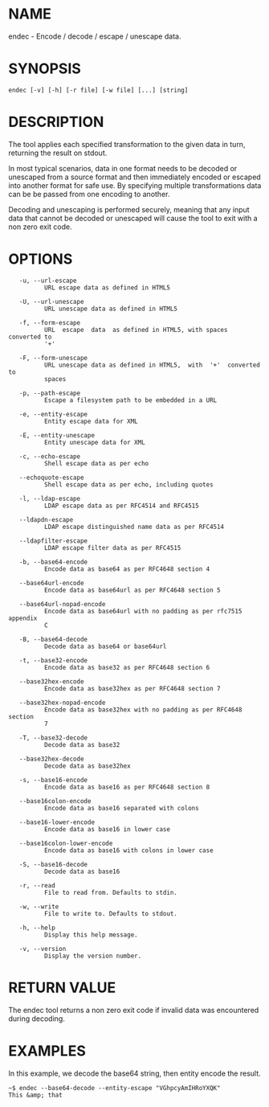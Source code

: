 # NAME

endec - Encode / decode / escape / unescape data.

# SYNOPSIS

```
endec [-v] [-h] [-r file] [-w file] [...] [string]
```

# DESCRIPTION

The  tool  applies  each  specified transformation to the given data in
turn, returning the result on stdout.

In most typical scenarios, data in one format needs to  be  decoded  or
unescaped  from a source format and then immediately encoded or escaped
into another format for safe use. By  specifying  multiple  transformations
data can be be passed from one encoding to another.

Decoding  and  unescaping is performed securely, meaning that any input
data that cannot be decoded or unescaped will cause the  tool  to  exit
with a non zero exit code.

# OPTIONS

       -u, --url-escape
              URL escape data as defined in HTML5

       -U, --url-unescape
              URL unescape data as defined in HTML5

       -f, --form-escape
              URL  escape  data  as defined in HTML5, with spaces converted to
              '+'

       -F, --form-unescape
              URL unescape data as defined in HTML5,  with  '+'  converted  to
              spaces

       -p, --path-escape
              Escape a filesystem path to be embedded in a URL

       -e, --entity-escape
              Entity escape data for XML

       -E, --entity-unescape
              Entity unescape data for XML

       -c, --echo-escape
              Shell escape data as per echo

       --echoquote-escape
              Shell escape data as per echo, including quotes

       -l, --ldap-escape
              LDAP escape data as per RFC4514 and RFC4515

       --ldapdn-escape
              LDAP escape distinguished name data as per RFC4514

       --ldapfilter-escape
              LDAP escape filter data as per RFC4515

       -b, --base64-encode
              Encode data as base64 as per RFC4648 section 4

       --base64url-encode
              Encode data as base64url as per RFC4648 section 5

       --base64url-nopad-encode
              Encode data as base64url with no padding as per rfc7515 appendix
              C

       -B, --base64-decode
              Decode data as base64 or base64url

       -t, --base32-encode
              Encode data as base32 as per RFC4648 section 6

       --base32hex-encode
              Encode data as base32hex as per RFC4648 section 7

       --base32hex-nopad-encode
              Encode data as base32hex with no padding as per RFC4648  section
              7

       -T, --base32-decode
              Decode data as base32

       --base32hex-decode
              Decode data as base32hex

       -s, --base16-encode
              Encode data as base16 as per RFC4648 section 8

       --base16colon-encode
              Encode data as base16 separated with colons

       --base16-lower-encode
              Encode data as base16 in lower case

       --base16colon-lower-encode
              Encode data as base16 with colons in lower case

       -S, --base16-decode
              Decode data as base16

       -r, --read
              File to read from. Defaults to stdin.

       -w, --write
              File to write to. Defaults to stdout.

       -h, --help
              Display this help message.

       -v, --version
              Display the version number.

# RETURN VALUE

The endec tool returns a non zero exit code if invalid data was encountered during decoding.

# EXAMPLES

In this example, we decode the base64 string, then  entity  encode  the
result.

```
~$ endec --base64-decode --entity-escape "VGhpcyAmIHRoYXQK"
This &amp; that
```
